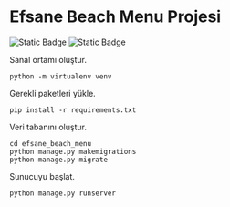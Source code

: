 # Efsane Beach Menu Projesi

![Static Badge](https://img.shields.io/badge/Python-3.12.0-blue)
![Static Badge](https://img.shields.io/badge/Django-5.0.1-green)

Sanal ortamı oluştur.

```
python -m virtualenv venv
```

Gerekli paketleri yükle.

```
pip install -r requirements.txt
```

Veri tabanını oluştur.

```
cd efsane_beach_menu
python manage.py makemigrations
python manage.py migrate
```

Sunucuyu başlat.

```
python manage.py runserver
```
